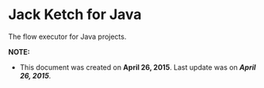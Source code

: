 ﻿# **Jack Ketch for Java**

The flow executor for Java projects.

**NOTE:** 
+ This document was created on **April 26, 2015**. Last update was on ***April 26, 2015***.
